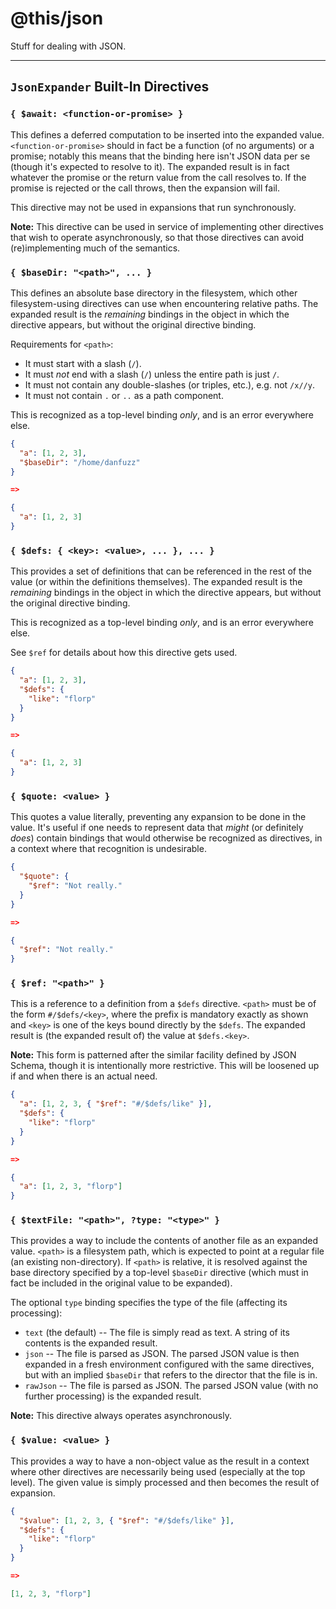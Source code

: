 @this/json
==========

Stuff for dealing with JSON.

- - - - - - - - - -

## `JsonExpander` Built-In Directives

### `{ $await: <function-or-promise> }`

This defines a deferred computation to be inserted into the expanded value.
`<function-or-promise>` should in fact be a function (of no arguments) or
a promise; notably this means that the binding here isn't JSON data per se
(though it's expected to resolve to it). The expanded result is in fact
whatever the promise or the return value from the call resolves to. If the
promise is rejected or the call throws, then the expansion will fail.

This directive may not be used in expansions that run synchronously.

**Note:** This directive can be used in service of implementing other
directives that wish to operate asynchronously, so that those directives can
avoid (re)implementing much of the semantics.

### `{ $baseDir: "<path>", ... }`

This defines an absolute base directory in the filesystem, which other
filesystem-using directives can use when encountering relative paths. The
expanded result is the _remaining_ bindings in the object in which the directive
appears, but without the original directive binding.

Requirements for `<path>`:

* It must start with a slash (`/`).
* It must _not_ end with a slash (`/`) unless the entire path is just `/`.
* It must not contain any double-slashes (or triples, etc.), e.g. not `/x//y`.
* It must not contain `.` or `..` as a path component.

This is recognized as a top-level binding _only_, and is an error everywhere
else.

```json
{
  "a": [1, 2, 3],
  "$baseDir": "/home/danfuzz"
}

=>

{
  "a": [1, 2, 3]
}
```

### `{ $defs: { <key>: <value>, ... }, ... }`

This provides a set of definitions that can be referenced in the rest of
the value (or within the definitions themselves). The expanded result is the
_remaining_ bindings in the object in which the directive appears, but without
the original directive binding.

This is recognized as a top-level binding _only_, and is an error everywhere
else.

See `$ref` for details about how this directive gets used.

```json
{
  "a": [1, 2, 3],
  "$defs": {
    "like": "florp"
  }
}

=>

{
  "a": [1, 2, 3]
}
```

### `{ $quote: <value> }`

This quotes a value literally, preventing any expansion to be done in the value.
It's useful if one needs to represent data that _might_ (or definitely _does_)
contain bindings that would otherwise be recognized as directives, in a context
where that recognition is undesirable.

```json
{
  "$quote": {
    "$ref": "Not really."
  }
}

=>

{
  "$ref": "Not really."
}
```





### `{ $ref: "<path>" }`

This is a reference to a definition from a `$defs` directive. `<path>` must
be of the form `#/$defs/<key>`, where the prefix is mandatory exactly as shown
and `<key>` is one of the keys bound directly by the `$defs`. The expanded
result is (the expanded result of) the value at `$defs.<key>`.

**Note:** This form is patterned after the similar facility defined by JSON
Schema, though it is intentionally more restrictive. This will be loosened up if
and when there is an actual need.

```json
{
  "a": [1, 2, 3, { "$ref": "#/$defs/like" }],
  "$defs": {
    "like": "florp"
  }
}

=>

{
  "a": [1, 2, 3, "florp"]
}
```

### `{ $textFile: "<path>", ?type: "<type>" }`

This provides a way to include the contents of another file as an expanded
value. `<path>` is a filesystem path, which is expected to point at a regular
file (an existing non-directory). If `<path>` is relative, it is resolved
against the base directory specified by a top-level `$baseDir` directive (which
must in fact be included in the original value to be expanded).

The optional `type` binding specifies the type of the file (affecting its
processing):

* `text` (the default) -- The file is simply read as text. A string of its
  contents is the expanded result.
* `json` -- The file is parsed as JSON. The parsed JSON value is then expanded
  in a fresh environment configured with the same directives, but with an
  implied `$baseDir` that refers to the director that the file is in.
* `rawJson` -- The file is parsed as JSON. The parsed JSON value (with no
  further processing) is the expanded result.

**Note:** This directive always operates asynchronously.

### `{ $value: <value> }`

This provides a way to have a non-object value as the result in a context where
other directives are necessarily being used (especially at the top level). The
given value is simply processed and then becomes the result of expansion.

```json
{
  "$value": [1, 2, 3, { "$ref": "#/$defs/like" }],
  "$defs": {
    "like": "florp"
  }
}

=>

[1, 2, 3, "florp"]
```
